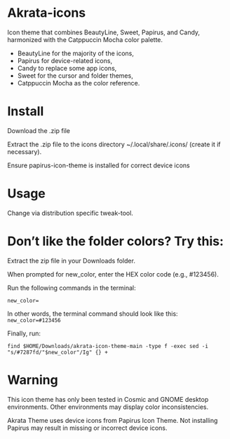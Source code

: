 # Akrata-icons
Icon theme that combines BeautyLine, Sweet, Papirus, and Candy, harmonized with the Catppuccin Mocha color palette.
* BeautyLine for the majority of the icons,
* Papirus for device-related icons,
* Candy to replace some app icons,
* Sweet for the cursor and folder themes,
* Catppuccin Mocha as the color reference.

# Install
Download the .zip file

Extract the .zip file to the icons directory ~/.local/share/.icons/ (create it if necessary).

Ensure papirus-icon-theme is installed for correct device icons

# Usage
Change via distribution specific tweak-tool.

# Don’t like the folder colors? Try this:

Extract the zip file in your Downloads folder.

When prompted for new_color, enter the HEX color code (e.g., #123456).

Run the following commands in the terminal:

`new_color=`

In other words, the terminal command should look like this: `new_color=#123456`

Finally, run:

`find $HOME/Downloads/akrata-icon-theme-main -type f -exec sed -i "s/#7287fd/"$new_color"/Ig" {} +`


# Warning
This icon theme has only been tested in Cosmic and GNOME desktop environments. Other environments may display color inconsistencies.

Akrata Theme uses device icons from Papirus Icon Theme. Not installing Papirus may result in missing or incorrect device icons.
